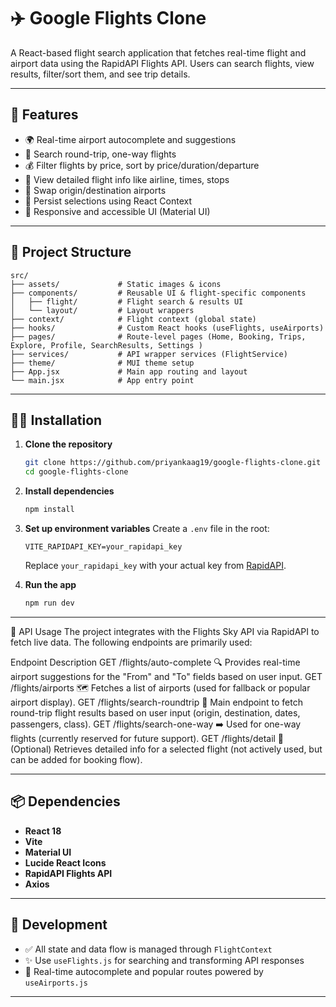 # ✈️ Google Flights Clone

A React-based flight search application that fetches real-time flight and airport data using the RapidAPI Flights API. Users can search flights, view results, filter/sort them, and see trip details.

---

## 🚀 Features

* 🌍 Real-time airport autocomplete and suggestions
* 🛫 Search round-trip, one-way flights
* 💰 Filter flights by price, sort by price/duration/departure
* 🧳 View detailed flight info like airline, times, stops
* 🔁 Swap origin/destination airports
* 💾 Persist selections using React Context
* 📱 Responsive and accessible UI (Material UI)

---

## 📂 Project Structure

```
src/
├── assets/             # Static images & icons
├── components/         # Reusable UI & flight-specific components
│   ├── flight/         # Flight search & results UI
│   └── layout/         # Layout wrappers
├── context/            # Flight context (global state)
├── hooks/              # Custom React hooks (useFlights, useAirports)
├── pages/              # Route-level pages (Home, Booking, Trips, Explore, Profile, SearchResults, Settings )
├── services/           # API wrapper services (FlightService)
├── theme/              # MUI theme setup
├── App.jsx             # Main app routing and layout
└── main.jsx            # App entry point
```

---

## 🧑‍💻 Installation

1. **Clone the repository**

   ```bash
   git clone https://github.com/priyankaag19/google-flights-clone.git
   cd google-flights-clone
   ```

2. **Install dependencies**

   ```bash
   npm install
   ```

3. **Set up environment variables**
   Create a `.env` file in the root:

   ```
   VITE_RAPIDAPI_KEY=your_rapidapi_key
   ```

   Replace `your_rapidapi_key` with your actual key from [RapidAPI](https://rapidapi.com/skyscanner/api/skyscanner-flight-search).

4. **Run the app**

   ```bash
   npm run dev
   ```

---

🔌 API Usage
The project integrates with the Flights Sky API via RapidAPI to fetch live data. The following endpoints are primarily used:

Endpoint	Description
GET /flights/auto-complete	🔍 Provides real-time airport suggestions for the "From" and "To" fields based on user input.
GET /flights/airports	🗺️ Fetches a list of airports (used for fallback or popular airport display).
GET /flights/search-roundtrip	🔁 Main endpoint to fetch round-trip flight results based on user input (origin, destination, dates, passengers, class).
GET /flights/search-one-way	➡️ Used for one-way flights (currently reserved for future support).
GET /flights/detail	📄 (Optional) Retrieves detailed info for a selected flight (not actively used, but can be added for booking flow).

---

## 📦 Dependencies

* **React 18**
* **Vite**
* **Material UI**
* **Lucide React Icons**
* **RapidAPI Flights API**
* **Axios**

---

## 🧪 Development 

* ✅ All state and data flow is managed through `FlightContext`
* ✨ Use `useFlights.js` for searching and transforming API responses
* 📡 Real-time autocomplete and popular routes powered by `useAirports.js`

---
